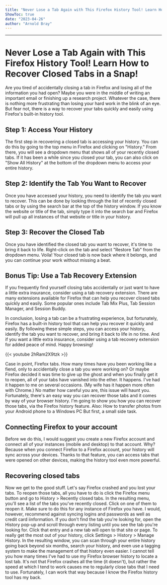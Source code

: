 ```yaml
---
title: "Never Lose a Tab Again with This Firefox History Tool! Learn How to Recover Closed Tabs in a Snap!"
ShowToc: true 
date: "2023-04-26"
author: "Arnold Bray"
---
```

*****
# Never Lose a Tab Again with This Firefox History Tool! Learn How to Recover Closed Tabs in a Snap!

Are you tired of accidentally closing a tab in Firefox and losing all of the information you had open? Maybe you were in the middle of writing an important email or finishing up a research project. Whatever the case, there is nothing more frustrating than losing your hard work in the blink of an eye. But fear not, there is a way to recover your tabs quickly and easily using Firefox's built-in history tool.

## Step 1: Access Your History

The first step in recovering a closed tab is accessing your history. You can do this by going to the top menu in Firefox and clicking on "History." From there, you will see a dropdown menu that shows all of your recently closed tabs. If it has been a while since you closed your tab, you can also click on "Show All History" at the bottom of the dropdown menu to access your entire history.

## Step 2: Identify the Tab You Want to Recover

Once you have accessed your history, you need to identify the tab you want to recover. This can be done by looking through the list of recently closed tabs or by using the search bar at the top of the history window. If you know the website or title of the tab, simply type it into the search bar and Firefox will pull up all instances of that website or title in your history.

## Step 3: Recover the Closed Tab

Once you have identified the closed tab you want to recover, it's time to bring it back to life. Right-click on the tab and select "Restore Tab" from the dropdown menu. Voila! Your closed tab is now back where it belongs, and you can continue your work without missing a beat.

## Bonus Tip: Use a Tab Recovery Extension

If you frequently find yourself closing tabs accidentally or just want to have a little extra insurance, consider using a tab recovery extension. There are many extensions available for Firefox that can help you recover closed tabs quickly and easily. Some popular ones include Tab Mix Plus, Tab Session Manager, and Session Buddy.

In conclusion, losing a tab can be a frustrating experience, but fortunately, Firefox has a built-in history tool that can help you recover it quickly and easily. By following these simple steps, you can access your history, identify the tab you want to recover, and bring it back to life in no time. And if you want a little extra insurance, consider using a tab recovery extension for added peace of mind. Happy browsing!

{{< youtube 2hRam2X9tzk >}} 



Case in point, Firefox tabs. How many times have you been working like a fiend, only to accidentally close a tab you were working on? Or maybe Firefox decided it was time to give up the ghost and when you finally get it to reopen, all of your tabs have vanished into the ether.
It happens. I've had it happen to me on several occasions. (My wife has it happen more often with Chrome.) No matter how careful you are, this issue will haunt you. Fortunately, there's an easy way you can recover those tabs and it comes by way of your browser history.
I'm going to show you how you can recover those tabs, via the Firefox history feature.
Also: How to transfer photos from your Android phone to a Windows PC
But first, a small side task.

 
## Connecting Firefox to your account


Before we do this, I would suggest you create a new Firefox account and connect all of your instances (mobile and desktop) to that account. Why? Because when you connect Firefox to a Firefox account, your history will sync across your devices. Thanks to that feature, you can access tabs that were opened on other devices, making the history tool even more powerful.

 
## Recovering closed tabs


Now we get to the good stuff. Let's say Firefox crashed and you lost your tabs. To reopen those tabs, all you have to do is click the Firefox menu button and go to History > Recently closed tabs. In the resulting menu, you'll see a list of the tabs you've recently closed. Click on one of them to reopen it.
Make sure to do this for any instance of Firefox you have. I would, however, recommend against syncing logins and passwords as well as credit card iinformation.
If you don't find the tab you're looking for, open the History pop-up and scroll through every listing until you see the tab you're looking for. Click that entry and a new tab will open to that site or page.
To really get the most out of your history, click Settings > History > Manage History. In the resulting window, you can scan through your entire history going back beyond six months, search your history, and even use a tagging system to make the management of that history even easier.
I cannot tell you how many times I've had to use my Firefox browser history to locate a lost tab. It's not that Firefox crashes all the time (it doesn't), but rather the speed at which I tend to work causes me to regularly close tabs that I need to use. Fortunately, I can work that way because I know the Firefox history tool has my back.





